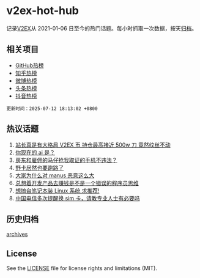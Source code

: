 # v2ex-hot-hub

 记录[V2EX](https://www.v2ex.com/)从 2021-01-06 日至今的热门话题。每小时抓取一次数据，按天[归档](archives)。
 
 ## 相关项目

- [GitHub热榜](https://github.com/lonnyzhang423/github-hot-hub)
- [知乎热榜](https://github.com/lonnyzhang423/zhihu-hot-hub)
- [微博热榜](https://github.com/lonnyzhang423/weibo-hot-hub)
- [头条热榜](https://github.com/lonnyzhang423/toutiao-hot-hub)
- [抖音热榜](https://github.com/lonnyzhang423/douyin-hot-hub)


 `更新时间：2025-07-12 18:13:02 +0800`

## 热议话题

1. [站长真是有大格局 V2EX 币 持仓最高接近 500w 刀 竟然纹丝不动](https://www.v2ex.com/t/1144709)
1. [你现在的 ai 是？](https://www.v2ex.com/t/1144664)
1. [房东和雇佣的马仔抢我取证的手机不违法？](https://www.v2ex.com/t/1144769)
1. [野卡居然也要跑路了](https://www.v2ex.com/t/1144755)
1. [大家为什么对 manus 恶意这么大](https://www.v2ex.com/t/1144640)
1. [总想着开发产品去赚钱是不是一个错误的程序员思维](https://www.v2ex.com/t/1144710)
1. [想搞台笔记本装 Linux 系统 求推荐!](https://www.v2ex.com/t/1144643)
1. [中国电信多次提醒换 sim 卡，请教专业人士有必要吗](https://www.v2ex.com/t/1144698)

## 历史归档

[archives](archives)

## License

See the [LICENSE](LICENSE) file for license rights and limitations (MIT).
